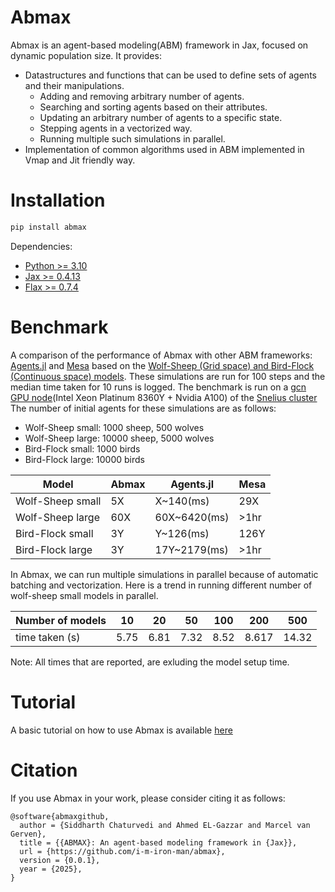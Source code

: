 # Abmax
Abmax is an agent-based modeling(ABM) framework in Jax, focused on dynamic population size.
It provides:
- Datastructures and functions that can be used to define sets of agents and their manipulations.
    * Adding and removing arbitrary number of agents.
    * Searching and sorting agents based on their attributes.
    * Updating an arbitrary number of agents to a specific state.
    * Stepping agents in a vectorized way.
    * Running multiple such simulations in parallel.
- Implementation of common algorithms used in ABM implemented in Vmap and Jit friendly way.

# Installation
```bash
pip install abmax
```
Dependencies:
- [Python >= 3.10](https://www.python.org/downloads/)
- [Jax >= 0.4.13](https://jax.readthedocs.io/en/latest/installation.html)
- [Flax >= 0.7.4](https://flax.readthedocs.io/en/latest/index.html)

# Benchmark
A comparison of the performance of Abmax with other ABM frameworks: [Agents.jl](https://juliadynamics.github.io/Agents.jl/stable/) and [Mesa](https://mesa.readthedocs.io/en/stable/) based on the [Wolf-Sheep (Grid space) and Bird-Flock (Continuous space) models](https://github.com/JuliaDynamics/ABMFrameworksComparison). These simulations are run for 100 steps and the median time taken for 10 runs is logged. The benchmark is run on a [gcn GPU node](https://servicedesk.surf.nl/wiki/display/WIKI/Snellius+hardware)(Intel Xeon Platinum 8360Y + Nvidia A100) of the [Snelius cluster](https://www.surf.nl/en/services/snellius-the-national-supercomputer)
The number of initial agents for these simulations are as follows:
- Wolf-Sheep small: 1000 sheep, 500 wolves
- Wolf-Sheep large: 10000 sheep, 5000 wolves
- Bird-Flock small: 1000 birds
- Bird-Flock large: 10000 birds

| Model | Abmax | Agents.jl | Mesa |
| ----- | ----- | --------- | ---- |
| Wolf-Sheep small | 5X | X~140(ms) | 29X |
| Wolf-Sheep large | 60X | 60X~6420(ms) | >1hr |
| Bird-Flock small | 3Y | Y~126(ms) | 126Y |
| Bird-Flock large | 3Y | 17Y~2179(ms) | >1hr |

In Abmax, we can run multiple simulations in parallel because of automatic batching and vectorization. 
Here is a trend in running different number of wolf-sheep small models in parallel.

| Number of models | 10 | 20 | 50 | 100 | 200 | 500 |
| ----------------- | -- | -- | -- | --- | --- | --- |
| time taken (s) | 5.75 | 6.81 | 7.32 | 8.52 | 8.617 | 14.32 |

Note: All times that are reported, are exluding the model setup time.


# Tutorial
A basic tutorial on how to use Abmax is available [here](https://github.com/i-m-iron-man/abmax/blob/master/tutorials/getting_started.ipynb)


# Citation
If you use Abmax in your work, please consider citing it as follows:
```
@software{abmaxgithub,
  author = {Siddharth Chaturvedi and Ahmed EL-Gazzar and Marcel van Gerven},
  title = {{ABMAX}: An agent-based modeling framework in {Jax}},
  url = {https://github.com/i-m-iron-man/abmax},
  version = {0.0.1},
  year = {2025},
}



